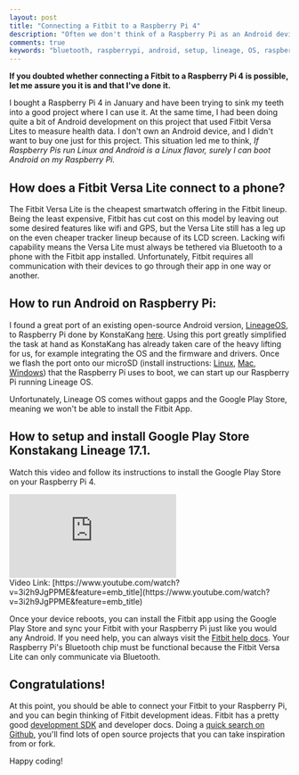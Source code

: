 ```yaml
---
layout: post
title: "Connecting a Fitbit to a Raspberry Pi 4"
description: "Often we don't think of a Raspberry Pi as an Android device. Turns out it can run Android and more"
comments: true
keywords: "bluetooth, raspberrypi, android, setup, lineage, OS, raspberry, pi, 4, versa, lite, fitbit"
---
```


**If you doubted whether connecting a Fitbit to a Raspberry Pi 4 is possible, let
me assure you it is and that I've done it.**

I bought a Raspberry Pi 4 in January and have been trying to sink my teeth into a good
project where I can use it. At the same time, I had been doing quite a bit of Android
development on this project that used Fitbit Versa Lites to measure health data. I don't
 own an Android device, and I didn't want to buy one just for this project. This situation
 led me to think, 
*If Raspberry Pis run Linux and Android is a Linux flavor, surely I can boot Android
on my Raspberry Pi.*

## How does a Fitbit Versa Lite connect to a phone?

The Fitbit Versa Lite is the cheapest smartwatch offering in the Fitbit lineup. Being the 
least expensive, Fitbit has cut cost on this model by leaving out some desired features
like wifi and GPS, but the Versa Lite still has a leg up on the even cheaper tracker lineup 
because of its LCD screen. Lacking wifi capability means the Versa Lite must always 
be tethered via Bluetooth to a phone with the Fitbit app installed. Unfortunately, Fitbit 
requires all communication with their devices to go through their app in one way or another.

## How to run Android on Raspberry Pi:

I found a great port of an existing open-source Android version,
[LineageOS](https://lineageos.org/), to Raspberry Pi done by KonstaKang
[here](https://konstakang.com/devices/rpi4/LineageOS17.1/). 
Using this port greatly simplified the task at hand as KonstaKang has already
taken care of the heavy lifting for us, for example integrating the OS and the firmware 
and drivers. Once we flash the port onto our microSD (install instructions:
[Linux](https://www.raspberrypi.org/documentation/installation/installing-images/linux.md),
[Mac](https://www.raspberrypi.org/documentation/installation/installing-images/mac.md),
[Windows](https://www.raspberrypi.org/documentation/installation/installing-images/windows.md)) 
that the Raspberry Pi uses to boot, we can start up our Raspberry Pi running Lineage OS. 

Unfortunately, Lineage OS comes without gapps and the Google Play Store, meaning we
won't be able to install the Fitbit App. 

## How to setup and install Google Play Store Konstakang Lineage 17.1. 
Watch this video and follow its instructions to install the Google Play Store on your Raspberry Pi 4.
<div class="video-container">
    <iframe  src="https://www.youtube.com/embed/3i2h9JgPPME" frameborder="0" allowfullscreen>
    </iframe>
</div>
Video Link: [https://www.youtube.com/watch?v=3i2h9JgPPME&feature=emb_title](https://www.youtube.com/watch?v=3i2h9JgPPME&feature=emb_title)


Once your device reboots, you can install the Fitbit app using the Google Play Store and sync 
your Fitbit with your Raspberry Pi just like you would any Android. If you need help, you can
always visit the [Fitbit help docs](https://help.fitbit.com/articles/en_US/Help_article/1873.htm).
Your Raspberry Pi's Bluetooth chip must be functional because the Fitbit Versa
Lite can only communicate via Bluetooth.

## Congratulations!

At this point, you should be able to connect your Fitbit to your Raspberry Pi, and you can begin
thinking of Fitbit development ideas. Fitbit has a pretty good 
[development SDK](https://dev.fitbit.com/) and developer docs. Doing a 
[quick search on Github](https://github.com/search?q=topic%3Afitbit-devrel+org%3AFitbit&type=Repositories),
you'll find lots of open source projects that you can take inspiration from or fork. 

Happy coding!

